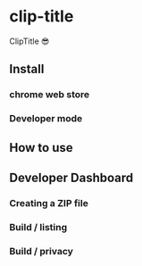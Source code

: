 # clip-title
ClipTitle 😎

## Install

### chrome web store

### Developer mode

## How to use

## Developer Dashboard

### Creating a ZIP file

### Build / listing

### Build / privacy
